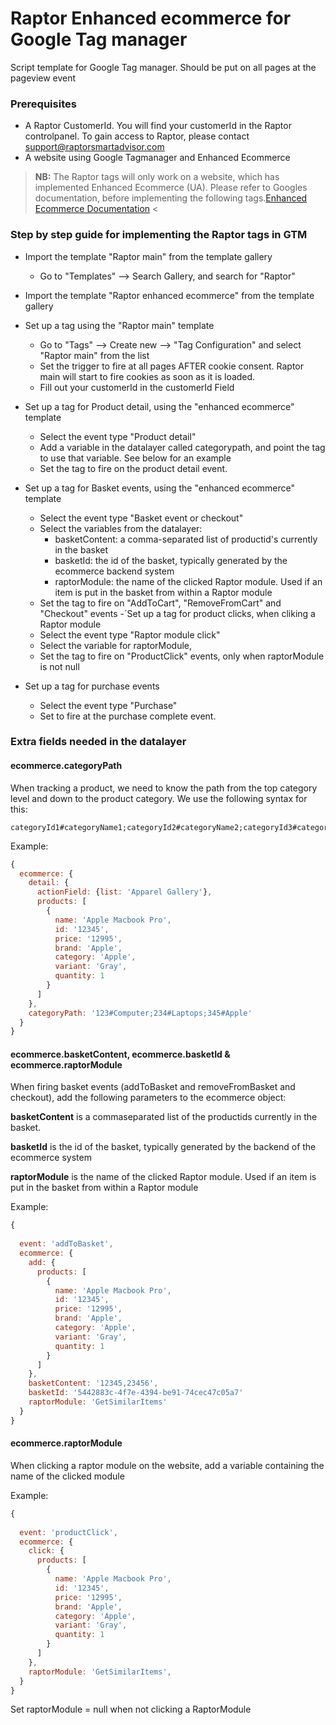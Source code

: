 # Raptor Enhanced ecommerce for Google Tag manager

Script template for Google Tag manager. Should be put on all pages at the pageview event

### Prerequisites
- A Raptor CustomerId. You will find your customerId in the Raptor controlpanel. To gain access to Raptor, please contact support@raptorsmartadvisor.com
- A website using Google Tagmanager and Enhanced Ecommerce

>**NB:** The Raptor tags will only work on a website, which has implemented Enhanced Ecommerce (UA). Please refer to Googles documentation, before implementing the following tags.[Enhanced Ecommerce Documentation](https://developers.google.com/tag-manager/enhanced-ecommerce)
<

### Step by step guide for implementing the Raptor tags in GTM


- Import the template "Raptor main" from the template gallery
    - Go to "Templates" --> Search Gallery, and search for "Raptor"

- Import the template "Raptor enhanced ecommerce" from the template gallery

- Set up a tag using the "Raptor main" template
    - Go to "Tags" --> Create new --> "Tag Configuration" and select "Raptor main" from the list
    - Set the trigger to fire at all pages AFTER cookie consent. Raptor main will start to fire cookies as soon as it is loaded.
    - Fill out your customerId in the customerId Field 
- Set up a tag for Product detail, using the "enhanced ecommerce" template
    - Select the event type "Product detail"
    - Add a variable in the datalayer called categorypath, and point the tag to use that variable. See below for an example
    - Set the tag to fire on the product detail event.
- Set up a tag for Basket events, using the "enhanced ecommerce" template
    - Select the event type "Basket event or checkout"
    - Select the variables from the datalayer:
        - basketContent: a comma-separated list of productid's currently in the basket
        - basketId: the id of the basket, typically generated by the ecommerce backend system
        - raptorModule: the name of the clicked Raptor module. Used if an item is put in the basket from within a Raptor module
     - Set the tag to fire on "AddToCart", "RemoveFromCart" and "Checkout" events
-´Set up a tag for product clicks, when cliking a Raptor module
    - Select the event type "Raptor module click"
    - Select the variable for raptorModule,
    - Set the tag to fire on "ProductClick" events, only when raptorModule is not null
- Set up a tag for purchase events
    - Select the event type "Purchase"
    - Set to fire at the purchase complete event.

    
        


### Extra fields needed in the datalayer

#### ecommerce.categoryPath

When tracking a product, we need to know the path from the top category level and down to the product category. We use the following syntax for this:

```
categoryId1#categoryName1;categoryId2#categoryName2;categoryId3#categoryName3;
```
Example:

```javascript
{
  ecommerce: {
    detail: {
      actionField: {list: 'Apparel Gallery'},
      products: [
        {
          name: 'Apple Macbook Pro',
          id: '12345',
          price: '12995',
          brand: 'Apple',
          category: 'Apple',
          variant: 'Gray',
          quantity: 1
        }
      ]
    },
    categoryPath: '123#Computer;234#Laptops;345#Apple'
  }
}
```




#### ecommerce.basketContent, ecommerce.basketId & ecommerce.raptorModule
When firing basket events (addToBasket and removeFromBasket and checkout), add the following parameters to the ecommerce object:


**basketContent** is a commaseparated list of the productids currently in the basket.

**basketId** is the id of the basket, typically generated by the backend of the ecommerce system

 **raptorModule** is the name of the clicked Raptor module. Used if an item is put in the basket from within a Raptor module

Example:
```javascript
{
  
  event: 'addToBasket',
  ecommerce: {
    add: {
      products: [
        {
          name: 'Apple Macbook Pro',
          id: '12345',
          price: '12995',
          brand: 'Apple',
          category: 'Apple',
          variant: 'Gray',
          quantity: 1
        }
      ]
    },
    basketContent: '12345,23456',
    basketId: '5442883c-4f7e-4394-be91-74cec47c05a7'
    raptorModule: 'GetSimilarItems'
  }
}
```

#### ecommerce.raptorModule
When clicking a raptor module on the website, add a variable containing the name of the clicked module

Example:
```javascript
{
  
  event: 'productClick',
  ecommerce: {
    click: {
      products: [
        {
          name: 'Apple Macbook Pro',
          id: '12345',
          price: '12995',
          brand: 'Apple',
          category: 'Apple',
          variant: 'Gray',
          quantity: 1
        }
      ]
    },
    raptorModule: 'GetSimilarItems',
  }
}
```
Set raptorModule = null when not clicking a RaptorModule

